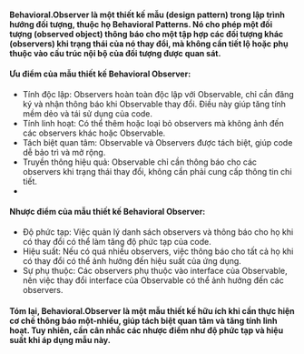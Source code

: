 #### Behavioral.Observer là một thiết kế mẫu (design pattern) trong lập trình hướng đối tượng, thuộc họ Behavioral Patterns. Nó cho phép một đối tượng (observed object) thông báo cho một tập hợp các đối tượng khác (observers) khi trạng thái của nó thay đổi, mà không cần tiết lộ hoặc phụ thuộc vào cấu trúc nội bộ của đối tượng được quan sát.

#### Ưu điểm của mẫu thiết kế Behavioral Observer:
- Tính độc lập: Observers hoàn toàn độc lập với Observable, chỉ cần đăng ký và nhận thông báo khi Observable thay đổi. Điều này giúp tăng tính mềm dẻo và tái sử dụng của code.
- Tính linh hoạt: Có thể thêm hoặc loại bỏ observers mà không ảnh đến các observers khác hoặc Observable.
- Tách biệt quan tâm: Observable và Observers được tách biệt, giúp code dễ bảo trì và mở rộng.
- Truyền thông hiệu quả: Observable chỉ cần thông báo cho các observers khi trạng thái thay đổi, không cần phải cung cấp thông tin chi tiết.
- 
#### Nhược điểm của mẫu thiết kế Behavioral Observer:
- Độ phức tạp: Việc quản lý danh sách observers và thông báo cho họ khi có thay đổi có thể làm tăng độ phức tạp của code.
- Hiệu suất: Nếu có quá nhiều observers, việc thông báo cho tất cả họ khi có thay đổi có thể ảnh hưởng đến hiệu suất của ứng dụng.
- Sự phụ thuộc: Các observers phụ thuộc vào interface của Observable, nên việc thay đổi interface của Observable có thể ảnh hưởng đến các observers.

#### Tóm lại, Behavioral.Observer là một mẫu thiết kế hữu ích khi cần thực hiện cơ chế thông báo một-nhiều, giúp tách biệt quan tâm và tăng tính linh hoạt. Tuy nhiên, cần cân nhắc các nhược điểm như độ phức tạp và hiệu suất khi áp dụng mẫu này.
